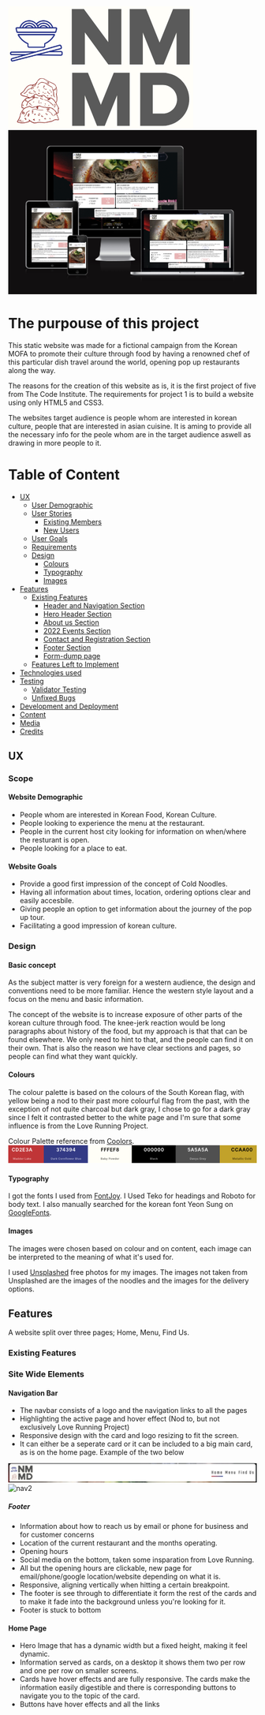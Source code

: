 ![logo](assets/images/NMMDLogo.jpg)
![amiresponsive](assets/images/readme-imgs/amiresponsive.png)
# The purpouse of this project
This static website was made for a fictional campaign from the Korean MOFA to promote their culture through food by having a renowned chef of this particular dish travel around the world, opening pop up restaurants along the way.

The reasons for the creation of this website as is, it is the first project of five from The Code Institute. The requirements for project 1 is to build a website using only HTML5 and CSS3.

The websites target audience is people whom are interested in korean culture, people that are interested in asian cuisine. It is aming to provide all the necessary info for the peole whom are in the target audience aswell as drawing in more people to it.


# Table of Content
+ [UX](#ux "UX")
  + [User Demographic](#user-demographic "User Demographic")
  + [User Stories](#user-stories "User Stories")
    + [Existing Members](#existing-members "Existing Members")
    + [New Users](#new-users "New Users")
  + [User Goals](#user-goals "User Goals")
  + [Requirements](#requirements "Requirements")
  + [Design](#design "Design")
    + [Colours](#colours "Colours")
    + [Typography](#typography "Typography")
    + [Images](#images "Images")
+ [Features](#features "Features")
  + [Existing Features](#existing-features "Existing Features")
    + [Header and Navigation Section](#header-and-navigation-section "Header and Navigation Section")
    + [Hero Header Section](#hero-header-section "Hero Header Section")
    + [About us Section](#about-us-section "About us Section")
    + [2022 Events Section](#2022-events-section "2022 Events Section")
    + [Contact and Registration Section](#contact-and-registration-section "Contact and Registration Section")
    + [Footer Section](#footer-section "Footer Section")
    + [Form-dump page](#form-dump-page "Form-dump page")
  + [Features Left to Implement](#features-left-to-implement "Features Left to Implement")
+ [Technologies used](#technologies-used "Technologies used")
+ [Testing](#testing "Testing")
  + [Validator Testing](#validator-testing "Validator Testing")
  + [Unfixed Bugs](#unfixed-bugs "Unfixed Bugs")
+ [Development and Deployment](#development-and-deployment "Development and Deployment")
+ [Content](#content "Content")
+ [Media](#media "Media")
+ [Credits](#credits "Credits")

## UX

### Scope

#### Website Demographic
- People whom are interested in Korean Food, Korean Culture.
- People looking to experience the menu at the restaurant.
- People in the current host city looking for information on when/where the resturant is open.
- People looking for a place to eat.

#### Website Goals
 - Provide a good first impression of the concept of Cold Noodles.
 - Having all information about times, location, ordering options clear and easily accesbile.
 - Giving people an option to get information about the journey of the pop up tour.
 - Facilitating a good impression of korean culture.

### Design

#### Basic concept
As the subject matter is very foreign for a western audience, the design and conventions need to be more familiar. Hence the western style layout and a focus on the menu and basic information. 

The concept of the website is to increase exposure of other parts of the korean culture through food. The knee-jerk reaction would be long paragraphs about history of the food, but my approach is that that can be found elsewhere. We only need to hint to that, and the people can find it on their own. That is also the reason we have clear sections and pages, so people can find what they want quickly.

#### Colours
The colour palette is based on the colours of the South Korean flag, with yellow being a nod to their past more colourful flag from the past, with the exception of not quite charcoal but dark gray, I chose to go for a dark gray since I felt it contrasted better to the white page and I'm sure that some influence is from the Love Running Project.

Colour Palette reference from [Coolors](https://fontawesome.co/).
![Colour Palette](/assets/images/readme-imgs/colour-palette.png)

#### Typography

I got the fonts I used from [FontJoy](https://fontjoy.com/). I Used Teko for headings and Roboto for body text. I also manually searched for the korean font Yeon Sung on [GoogleFonts](https://fonts.google.com/).

#### Images

The images were chosen based on colour and on content, each image can be interpreted to the meaning of what it's used for.

I used [Unsplashed](https://unsplash.com/) free photos for my images.
The images not taken from Unsplashed are the images of the noodles and the images for the delivery options.

## Features

A website split over three pages; Home, Menu, Find Us.

### Existing Features

### Site Wide Elements

#### Navigation Bar
- The navbar consists of a logo and the navigation links to all the pages
- Highlighting the active page and hover effect (Nod to, but not exclusively Love Running Project)
- Responsive design with the card and logo resizing to fit the screen.
- It can either be a seperate card or it can be included to a big main card, as is on the home page. Example of the two below

![nav](assets/images/readme-imgs/nav-example.png)
![nav2](assets/images/readme-imgs/nav-ex2.png)

##### Footer
- Information about how to reach us by email or phone for business and for customer concerns
- Location of the current restaurant and the months operating.
- Opening hours
- Social media on the bottom, taken some insparation from Love Running.
- All but the opening hours are clickable, new page for email/phone/google location/website depending on what it is.
- Responsive, aligning vertically when hitting a certain breakpoint.
- The footer is see through to differentiate it form the rest of the cards and to make it fade into the background unless you're looking for it.
- Footer is stuck to bottom 

#### Home Page
- Hero Image that has a dynamic width but a fixed height, making it feel dynamic.
- Information served as cards, on a desktop it shows them two per row and one per row on smaller screens.
- Cards have hover effects and are fully responsive. The cards make the information easily digestible and there is corresponding buttons to navigate you to the topic of the card.
- Buttons have hover effects and all the links 